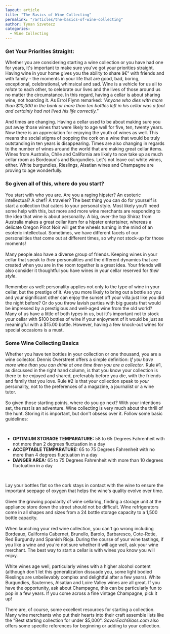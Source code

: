 ```yaml
---
layout: article
title: "The Basics of Wine Collecting"
permalink: "/articles/the-basics-of-wine-collecting"
author: Tynan Szvetecz
categories:
  - Wine Collecting
---
```


<h3>Get Your Priorities Straight:</h3>
<p>Whether you are considering starting a wine collection or you have had one for years, it's important to make sure you've got your priorities straight. Having wine in your home gives you the ability to share â€“ with friends and with family - the moments in your life that are good, bad, boring, exceptional, celebrational, whimsical and sad. Wine is a vehicle for us all to <i>relate</i> to each other, to celebrate our lives and the lives of those around us no matter the circumstance. In this regard, having a cellar is about sharing wine, not hoarding it. As Errol Flynn remarked: <i>"Anyone who dies with more than $10,000 in the bank or more than ten bottles left in his cellar was a fool and certainly had not lived his life correctly."</i> <br>
<br>
And times are changing. Having a cellar used to be about making sure you put away those wines that were likely to age well for five, ten, twenty years. Now there is an appreciation for enjoying the youth of wines as well. This means the social stigma of popping the cork on a wine that would be truly outstanding in ten years is disappearing. Times are also changing in regards to the number of wines around the world that are making great cellar items. Wines from Australia, Chile and California are likely to now take up as much cellar room as Bordeaux's and Burgundies. Let's not leave out white wines, either. White burgundies, Rieslings, Alsatian wines and Champagne are proving to age wonderfully.</p>

<h3>So given all of this, where do you start?</h3>
<p>You start with who you are. Are you a raging hipster? An esoteric intellectual? A chef? A traveler? The best thing you can do for yourself is start a collection that caters to your personal style. Most likely you'll need some help with this, but more and more wine merchants are responding to the idea that wine is about personality. A big, over-the top Shiraz from Australia makes a great cellar item for a hipster entertainer, whereas a delicate Oregon Pinot Noir will get the wheels turning in the mind of an esoteric intellectual. Sometimes, we have different facets of our personalities that come out at different times, so why not stock-up for those moments! <br>
<br>
Many people also have a diverse group of friends. Keeping wines in your cellar that speak to <i>their</i> personalities and the different dynamics that are created when you are in the room together is a great idea. Your friends will also consider it thoughtful you have wines in your cellar reserved for <i>their style</i>. <br>
<br>
Remember as well: personality applies not only to the type of wine in your cellar, but the prestige of it. Are you more likely to bring out a bottle so you and your significant other can enjoy the sunset off your villa just like you did the night before? Or do you throw lavish parties with big guests that would be impressed by a prestigious and well-aged wine from the old world? Many of us have a little of both types in us, but it\'s important not to stock your cellar with $100 bottles of wine if your enjoyment of it would be just as meaningful with a $15.00 bottle. However, having a few knock-out wines for special occasions is a must. </p>

<h3>Some Wine Collecting Basics</h3>
<p>Whether you have ten bottles in your collection or one thousand, you are a wine collector. Dennis Overstreet offers a simple definition: <i>If you have more wine than you can drink at one time then you are a collector</i>. Rule #1, as discussed in the right hand column, is that you know your collection is there to be enjoyed and shared, preferably before you die, with the friends and family that you love. Rule #2 is that your collection speak to <i>your</i> personality, not to the preferences of a magazine, a journalist or a wine tutor. <br>
<br>
So given those starting points, where do you go next? With your intentions set, the rest is an adventure. Wine collecting is very much about the thrill of the hunt. Storing it is important, but don't obsess over it. Follow some basic guidelines:</p>
<p>&nbsp;</p>
<ul>
    <li><b>OPTIMIUM STORAGE TEMPARATURE:</b> 58 to 65 Degrees Fahrenheit with not more than 2 degrees fluctuation in a day</li>
    <li><b>ACCEPTABLE TEMPARATURE:</b> 65 to 75 Degrees Fahrenheit with no more than 4 degrees fluctuation in a day</li>
    <li><b>DANGER AREA:</b> 65 to 75 Degrees Fahrenheit with more than 10 degrees fluctuation in a day</li>
</ul>
<p>&nbsp;</p>
<p>Lay your bottles flat so the cork stays in contact with the wine to ensure the important seepage of oxygen that helps the wine's quality evolve over time. <br>
<br>
Given the growing popularity of wine cellaring, finding a storage unit at the appliance store down the street should not be difficult. Wine refrigerators come in all shapes and sizes from a 24 bottle storage capacity to a 1,500 bottle capacity. <br>
<br>
When launching your red wine collection, you can't go wrong including Bordeaux, California Cabernet, Brunello, Barolo, Barbaresco, Cote-Rotie, Red Burgundy and Spanish Rioja. During the course of your wine tastings, if you like a wine and you're not sure whether it will age well, ask your wine merchant. The best way to start a cellar is with wines you know you will enjoy. <br>
<br>
White wines age well, particularly wines with a higher alcohol content (although don't let this generalization dissuade you, some light bodied Rieslings are unbelievably complex and delightful after a few years). White Burgundies, Sauternes, Alsatian and Loire Valley wines are all great. If you have the opportunity, ask about Champagne, this can be particularly fun to pop in a few years. If you come across a fine vintage Champagne, pick it up! <br>
<br>
There are, of course, some excellent resources for starting a collection. Many wine merchants who put their hearts into their craft assemble lists like the "Best starting collection for under $5,000". <i>SavorEachGlass.com</i> also offers some specific references for beginning or adding to your collection.</p>
